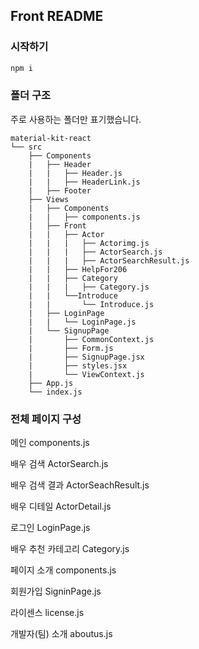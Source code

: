 ## Front README

### 시작하기

```bash
npm i
```



### 폴더 구조

주로 사용하는 폴더만 표기했습니다.

```
material-kit-react
└── src
    ├── Components
    |   ├── Header
    |   |	├── Header.js
    |   |	├── HeaderLink.js
    |   ├── Footer 
	├── Views
    |   ├── Components
	|	|	├── components.js
	|	├── Front
    | 	|	├── Actor
	|	|	|	├── Actorimg.js
	|	|	|	├── ActorSearch.js
    |   |   |	├── ActorSearchResult.js
	|	|	├── HelpFor206
	|	|	├── Category
	|	|	|	├── Category.js
    |   |   └──Introduce
	|	|		└── Introduce.js
	|	├──	LoginPage		
	|	|	└──	LoginPage.js
	|	└── SignupPage
	|		├── CommonContext.js
	|		├── Form.js
	|		├──	SignupPage.jsx
	|		├── styles.jsx
	|		└── ViewContext.js
	├── App.js
	└── index.js
```



### 전체 페이지 구성

메인							components.js

배우 검색					ActorSearch.js

배우 검색 결과			ActorSeachResult.js

배우 디테일				 ActorDetail.js

로그인						LoginPage.js

배우 추천 카테고리	Category.js

페이지 소개				components.js

회원가입					SigninPage.js

라이센스					license.js

개발자(팀) 소개		aboutus.js

